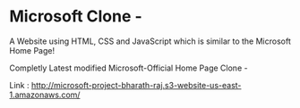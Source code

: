 # Microsoft Clone -

A Website using HTML, CSS and JavaScript which is similar to the Microsoft Home Page!

Completly Latest modified Microsoft-Official Home Page Clone - 

Link : http://microsoft-project-bharath-raj.s3-website-us-east-1.amazonaws.com/
